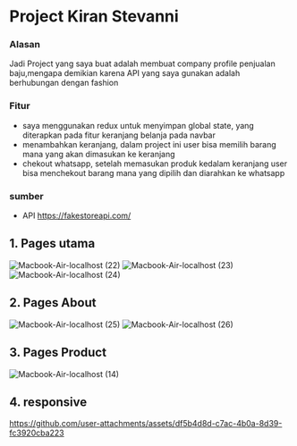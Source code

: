 # Project Kiran Stevanni

### Alasan
Jadi Project yang saya buat adalah membuat company profile penjualan baju,mengapa demikian karena API yang saya gunakan adalah berhubungan dengan fashion

### Fitur
* saya menggunakan redux untuk menyimpan global state, yang diterapkan pada fitur keranjang belanja pada navbar
* menambahkan keranjang, dalam project ini user bisa memilih barang mana yang akan dimasukan ke keranjang
* chekout whatsapp, setelah memasukan produk kedalam keranjang user bisa menchekout barang mana yang dipilih dan diarahkan ke whatsapp

### sumber
* API https://fakestoreapi.com/

## 1. Pages utama
![Macbook-Air-localhost (22)](https://github.com/user-attachments/assets/14193ae0-46a9-46ae-a769-3eded5edf12a)
![Macbook-Air-localhost (23)](https://github.com/user-attachments/assets/e9b02839-4632-45a1-8aac-086bfe6455ed)
![Macbook-Air-localhost (24)](https://github.com/user-attachments/assets/823c28ab-3bc0-48e7-856e-b509ce6e72a3)



## 2. Pages About
![Macbook-Air-localhost (25)](https://github.com/user-attachments/assets/f96d633a-9df7-4ecd-992c-51ccdaf0e23c)
![Macbook-Air-localhost (26)](https://github.com/user-attachments/assets/33c10060-5051-4a23-9e17-6d6a2af5c5e4)



## 3. Pages Product

![Macbook-Air-localhost (14)](https://github.com/user-attachments/assets/143936f9-cb46-4da8-a9e2-96680db498f3)

## 4. responsive


https://github.com/user-attachments/assets/df5b4d8d-c7ac-4b0a-8d39-fc3920cba223



